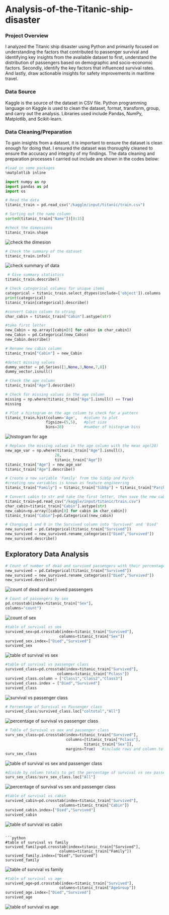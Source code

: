 # Analysis-of-the-Titanic-ship-disaster

### Project Overview

I analyzed the Titanic ship disaster using Python and primarily focused on understanding the factors that contributed to passenger survival and identifying key insights from the available dataset to first, understand the distribution of passengers based on demographic and socio-economic factors. Secondly, identify the key factors that influenced survival rates. And lastly, draw actionable insights for safety improvements in maritime travel.

### Data Source

Kaggle is the source of the dataset in CSV file. Python programming language on Kaggle is used to clean the dataset, format, transform, group, and carry out the analysis. Libraries used include Pandas, NumPy, Matplotlib, and Scikit-learn.

### Data Cleaning/Preparation

To gain insights from a dataset, it is important to ensure the dataset is clean enough for doing that. I ensured the dataset was thoroughly cleaned to ensure the accuracy and integrity of my findings. The data cleaning and preparation processes I carried out include are shown in the codes below:

 ```python
#load in some packages
%matplotlib inline

import numpy as np
import pandas as pd
import os

# Read the data
titanic_train = pd.read_csv("/kaggle/input/titanic/train.csv")

# Sorting out the name column
sorted(titanic_train["Name"])[0:15]

#check the dimensions
titanic_train.shape
```
![check the dimesion](https://github.com/user-attachments/assets/509330dc-4d33-423f-ad2b-618d234a91f6)
       
```python
# Check the summary of the dataset
titanic_train.info()
```
![check summary of data](https://github.com/user-attachments/assets/59078906-173b-4bc2-b3ac-a573bacd162a)

```python
 # Give summary statistics
titanic_train.describe()

# Check categorical columns for unique items
categorical = titanic_train.select_dtypes(include=['object']).columns
print(categorical)
titanic_train[categorical].describe()

#convert Cabin column to string
char_cabin = titanic_train["Cabin"].astype(str)             

#take first letter
new_Cabin = np.array([cabin[0] for cabin in char_cabin])    
new_Cabin = pd.Categorical(new_Cabin)
new_Cabin.describe()

# Rename new cabin column
titanic_train["Cabin"] = new_Cabin

#detect missing values
dummy_vector = pd.Series([1,None,3,None,7,8])
dummy_vector.isnull()

# Check the age column
titanic_train["Age"].describe()

# Check for missing values in the age column
missing = np.where(titanic_train["Age"].isnull() == True)
missing

# Plot a histogram on the age column to check for a pattern
titanic_train.hist(column='Age',   #column to plot
                  figsize=(5,5),   #plot size
                  bins=20)         #number of histogram bins
```
![histogram for age](https://github.com/user-attachments/assets/92d0c929-25e7-418e-ac4e-9ad1b4b35677)


```python
# Replace the missing values in the age column with the mean age(28)
new_age_var = np.where(titanic_train["Age"].isnull(),   
                      28,                              
                      titanic_train["Age"])             
titanic_train["Age"] = new_age_var
titanic_train["Age"].describe()

# Create a new variable 'Family' from the SibSp and Parch
#creating new variables is known as feature engineering
titanic_train["Family"] = titanic_train["SibSp"] + titanic_train["Parch"]

# Convert cabin to str and take the first letter, then save the new cabin
titanic_train=pd.read_csv("/kaggle/input/titanic/train.csv")  
char_cabin=titanic_train["Cabin"].astype(str)      
new_cabin=np.array([cabin[0] for cabin in char_cabin])  
titanic_train["Cabin"]=pd.Categorical(new_cabin)

# Changing 1 and 0 in the Survived column into 'Survived' and 'Died'
new_survived = pd.Categorical(titanic_train["Survived"])
new_survived = new_survived.rename_categories(["Died","Survived"])
new_survived.describe()
```

## Exploratory Data Analysis

```python
# Count of number of dead and survived passengers with their percentages
new_survived = pd.Categorical(titanic_train["Survived"])
new_survived = new_survived.rename_categories(["Died","Survived"])
new_survived.describe()
```
![count of dead and survived passengers](https://github.com/user-attachments/assets/0f74083e-b051-4239-b198-c6a71f02e0e1)

```python
# Count of passengers by sex
pd.crosstab(index=titanic_train["Sex"],
columns="count")
```
![count of sex](https://github.com/user-attachments/assets/ebb8c10b-1e55-4e42-9545-3471933d179d)

```python
#table of survival vs sex
survived_sex=pd.crosstab(index=titanic_train["Survived"],
                        columns=titanic_train["Sex"])
survived_sex.index=["Died","Survived"]
survived_sex
```
![table of survival vs sex](https://github.com/user-attachments/assets/8a7c4008-8f1b-4f5b-ae5c-113938a3c091)

```python
#table of survival vs passenger class
survived_class=pd.crosstab(index=titanic_train["Survived"],
                       columns=titanic_train["Pclass"])
survived_class.column = ["Class1","Class2","Class3"]
survived_class.index = ["Died","Survived"]
survived_class
```
![survival vs passenger class](https://github.com/user-attachments/assets/c4b006de-3cdf-4a14-9fc1-8a4005792f87)

```python
# Percentage of Survival vs Passenger class
survived_class/survived_class.loc["coltotal","All"]
```
![percentage of survival vs passenger class](https://github.com/user-attachments/assets/7e06558c-d347-4d89-bfcc-e5e2c72a6dc2)

```python
# Table of Survival vs sex and passenger class
surv_sex_class=pd.crosstab(index=titanic_train["Survived"],
                           columns=[titanic_train["Pclass"],
                                   titanic_train["Sex"]],
                           margins=True)   #include rows and column total
surv_sex_class
```
![table of survival vs sex and passenger class](https://github.com/user-attachments/assets/78bd8863-0759-47a5-8cec-e64a88be255c)

```python
#divide by column totals to get the percentage of survival vs sex passenger class
surv_sex_class/surv_sex_class.loc["All"]
```
![percentage of survival vs sex and passenger class](https://github.com/user-attachments/assets/e5e8e810-4dd1-4741-97a2-61c1da17b5dd)

```python
#table of survival vs cabin
survived_cabin=pd.crosstab(index=titanic_train["Survived"],
                        columns=titanic_train["Cabin"])
survived_cabin.index=["Died","Survived"]
survived_cabin
```
![table of survival vs cabin](https://github.com/user-attachments/assets/8c7d2a0a-ff5c-4540-8d5e-ac62351267e9)
```

```python
#table of survival vs family
survived_family=pd.crosstab(index=titanic_train["Survived"],
                        columns=titanic_train["Family"])
survived_family.index=["Died","Survived"]
survived_family
```
![table of survival vs family](https://github.com/user-attachments/assets/997179c2-ec14-4714-971a-ad916d101b96)

```python
#table of survival vs age
survived_age=pd.crosstab(index=titanic_train["Survived"],
                        columns=titanic_train["AgeGroup"])
survived_age.index=["Died","Survived"]
survived_age
```
![table of survival vs age](https://github.com/user-attachments/assets/79d3a3be-3a60-4af2-93b1-84e217135300)






